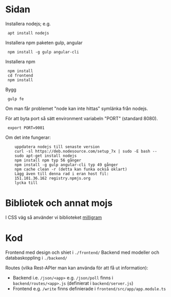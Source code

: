 # Sidan

Installera nodejs; e.g.
```
 apt install nodejs
```

Installera npm paketen gulp, angular
```
 npm install -g gulp angular-cli
```

Installera npm
```
 npm install
 cd frontend
 npm install
```

Bygg
```
 gulp fe
```

Om man får problemet "node kan inte hittas" symlänka från nodejs.

För att byta port så sätt environment variabeln "PORT" (standard 8080).
```
 export PORT=9001
```

Om det inte fungerar:
```
	uppdatera nodejs till senaste version
	curl -sl https://deb.nodesource.com/setup_7x | sudo -E bash --
	sudo apt-get install nodejs
	npm install npm typ 56 gånger
	npm install -g gulp angular-cli typ 49 gånger
	npm cache clean -r (detta kan funka också oklart)
	Lägg även till denna rad i eran host fil:
	151.101.36.162 registry.npmjs.org
	lycka till
```

# Bibliotek och annat mojs

I CSS väg så använder vi biblioteket [milligram](https://milligram.io/)

# Kod

Frontend med design och shiet i `./frontend/`
Backend med modeller och databaskoppling i `./backend/`

Routes (vilka Rest-APIer man kan använda för att få ut information):
- Backend i.e. `/json/<app>` e.g. `/json/poll` finns i `backend/routes/<app>.js`
(definierat i `backend/server.js`)
- Frontend e.g. `/write` finns definierade i `frontend/src/app/app.module.ts`
